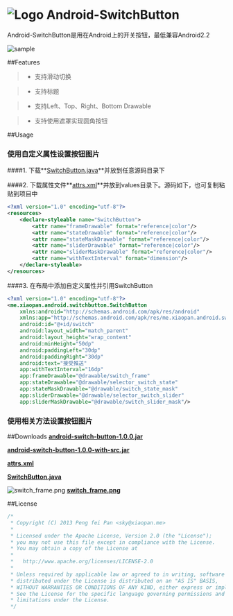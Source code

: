 # ![Logo](https://github.com/xiaopansky/Android-SwitchButton/raw/master/res/drawable-mdpi/ic_launcher.png) Android-SwitchButton

Android-SwitchButton是用在Android上的开关按钮，最低兼容Android2.2

![sample](https://github.com/xiaopansky/Android-SwitchButton/raw/master/docs/sample.jpg)

##Features

>* 支持滑动切换

>* 支持标题

>* 支持Left、Top、Right、Bottom Drawable

>* 支持使用遮罩实现圆角按钮

##Usage
### 使用自定义属性设置按钮图片
####1. 下载**[SwitchButton.java](https://github.com/xiaopansky/Android-SwitchButton/raw/master/src/me.xiaopan.android.switchbutton.SwitchButton.java)**并放到任意源码目录下

####2. 下载属性文件**[attrs.xml](https://github.com/xiaopansky/Android-SwitchButton/raw/master/res/values/attrs.xml)**并放到values目录下。源码如下，也可复制粘贴到项目中
```xml
<?xml version="1.0" encoding="utf-8"?>
<resources>
    <declare-styleable name="SwitchButton">
        <attr name="frameDrawable" format="reference|color"/>
        <attr name="stateDrawable" format="reference|color"/>
        <attr name="stateMaskDrawable" format="reference|color"/>
        <attr name="sliderDrawable" format="reference|color"/>
        <attr name="sliderMaskDrawable" format="reference|color"/>
	    <attr name="withTextInterval" format="dimension"/>
    </declare-styleable>
</resources>
```

####3. 在布局中添加自定义属性并引用SwitchButton
```xml
<?xml version="1.0" encoding="utf-8"?>
<me.xiaopan.android.switchbutton.SwitchButton
    xmlns:android="http://schemas.android.com/apk/res/android"
    xmlns:app="http://schemas.android.com/apk/res/me.xiaopan.android.switchbutton"
    android:id="@+id/switch"
    android:layout_width="match_parent"
    android:layout_height="wrap_content"
    android:minHeight="50dp"
    android:paddingLeft="30dp"
    android:paddingRight="30dp"
    android:text="接受推送"
    app:withTextInterval="16dp"
    app:frameDrawable="@drawable/switch_frame"
    app:stateDrawable="@drawable/selector_switch_state"
    app:stateMaskDrawable="@drawable/switch_state_mask"
    app:sliderDrawable="@drawable/selector_switch_slider"
    app:sliderMaskDrawable="@drawable/switch_slider_mask"/>
```

### 使用相关方法设置按钮图片

##Downloads
**[android-switch-button-1.0.0.jar](https://github.com/xiaopansky/Android-SwitchButton/raw/master/releases/android-switch-button-1.0.0.jar)**

**[android-switch-button-1.0.0-with-src.jar](https://github.com/xiaopansky/Android-SwitchButton/raw/master/releases/android-switch-button-1.0.0-with-src.jar)**

**[attrs.xml](https://github.com/xiaopansky/Android-SwitchButton/raw/master/res/values/attrs.xml)**

**[SwitchButton.java](https://github.com/xiaopansky/Android-SwitchButton/raw/master/src/me/xiaopan/android/switchbutton/SwitchButton.java)**

![switch_frame.png](https://github.com/xiaopansky/Android-SwitchButton/raw/master/res/drawble-xhdpi/switch_frame.png) **[switch_frame.png](https://github.com/xiaopansky/Android-SwitchButton/raw/master/res/drawble-xhdpi/switch_frame.png)**

##License
```java
/*
 * Copyright (C) 2013 Peng fei Pan <sky@xiaopan.me>
 * 
 * Licensed under the Apache License, Version 2.0 (the "License");
 * you may not use this file except in compliance with the License.
 * You may obtain a copy of the License at
 * 
 *   http://www.apache.org/licenses/LICENSE-2.0
 * 
 * Unless required by applicable law or agreed to in writing, software
 * distributed under the License is distributed on an "AS IS" BASIS,
 * WITHOUT WARRANTIES OR CONDITIONS OF ANY KIND, either express or implied.
 * See the License for the specific language governing permissions and
 * limitations under the License.
 */
```
